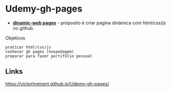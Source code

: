 # Udemy-gh-pages
- __[dinamic-web pages](https://nodeca.github.io/pica/demo/)__ - próposito é criar pagina dinâmica com html/css/js no github.


Objetivos

    
    praticar html/css/js
    conhecer gh pages (hospedagem)
    preparar para fazer portifólio pessoal
  

## Links

https://victorhreinert.github.io/Udemy-gh-pages/


